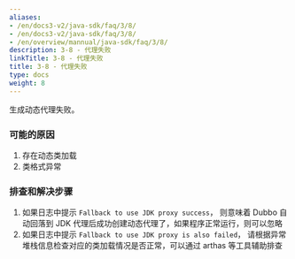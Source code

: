 ```yaml
---
aliases:
- /en/docs3-v2/java-sdk/faq/3/8/
- /en/docs3-v2/java-sdk/faq/3/8/
- /en/overview/mannual/java-sdk/faq/3/8/
description: 3-8 - 代理失败
linkTitle: 3-8 - 代理失败
title: 3-8 - 代理失败
type: docs
weight: 8
---
```







生成动态代理失败。

### 可能的原因

1. 存在动态类加载
2. 类格式异常

### 排查和解决步骤

1. 如果日志中提示 `Fallback to use JDK proxy success`，
则意味着 Dubbo 自动回落到 JDK 代理后成功创建动态代理了，如果程序正常运行，则可以忽略
2. 如果日志中提示 `Fallback to use JDK proxy is also failed`，
请根据异常堆栈信息检查对应的类加载情况是否正常，可以通过 arthas 等工具辅助排查
